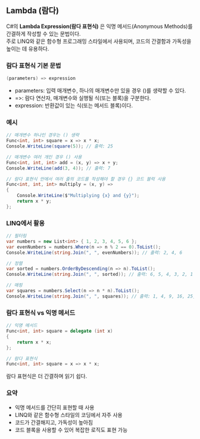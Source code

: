 ## Lambda (람다)
C#의 **Lambda Expression(람다 표현식)** 은 익명 메서드(Anonymous Methods)를 간결하게 작성할 수 있는 문법이다.  
주로 LINQ와 같은 함수형 프로그래밍 스타일에서 사용되며, 코드의 간결함과 가독성을 높이는 데 유용하다.

### 람다 표현식 기본 문법
```cs
(parameters) => expression
```
- parameters: 입력 매개변수, 하나의 매개변수만 있을 경우 ()를 생략할 수 있다.
- =>: 람다 연산자, 매개변수와 실행될 식(또는 블록)을 구분한다.
- expression: 반환값이 있는 식(또는 메서드 블록)이다.

### 예시
```cs
// 매개변수 하나인 경우는 () 생략
Func<int, int> square = x => x * x;
Console.WriteLine(square(5)); // 출력: 25

// 매개변수 여러 개인 경우 () 사용
Func<int, int, int> add = (x, y) => x + y;
Console.WriteLine(add(3, 4)); // 출력: 7
```

```cs
// 람다 표현식 안에서 여러 줄의 코드를 작성해야 할 경우 {} 코드 블럭 사용
Func<int, int, int> multiply = (x, y) =>
{
    Console.WriteLine($"Multiplying {x} and {y}");
    return x * y;
};
```

### LINQ에서 활용
```cs
// 필터링
var numbers = new List<int> { 1, 2, 3, 4, 5, 6 };
var evenNumbers = numbers.Where(n => n % 2 == 0).ToList();
Console.WriteLine(string.Join(", ", evenNumbers)); // 출력: 2, 4, 6

// 정렬
var sorted = numbers.OrderByDescending(n => n).ToList();
Console.WriteLine(string.Join(", ", sorted)); // 출력: 6, 5, 4, 3, 2, 1

// 매핑
var squares = numbers.Select(n => n * n).ToList();
Console.WriteLine(string.Join(", ", squares)); // 출력: 1, 4, 9, 16, 25, 36
```

### 람다 표현식 vs 익명 메서드
```cs
// 익명 메서드
Func<int, int> square = delegate (int x)
{
    return x * x;
};

// 람다 표현식
Func<int, int> square = x => x * x;
```
람다 표현식은 더 간결하며 읽기 쉽다.

### 요약
- 익명 메서드를 간단히 표현할 때 사용
- LINQ와 같은 함수형 스타일의 코딩에서 자주 사용
- 코드가 간결해지고, 가독성이 높아짐
- 코드 블록을 사용할 수 있어 복잡한 로직도 표현 가능
